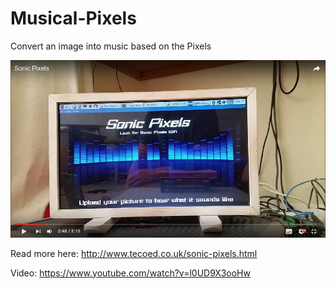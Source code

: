 # Musical-Pixels
Convert an image into music based on the Pixels

![](images/front.jpg)

Read more here: http://www.tecoed.co.uk/sonic-pixels.html

Video: https://www.youtube.com/watch?v=l0UD9X3ooHw
